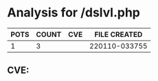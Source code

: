 # Analysis for /dslvl.php
| POTS | COUNT | CVE | FILE CREATED |
|---|---|---|---|
| 1 | 3 | | 220110-033755 |

## CVE: 